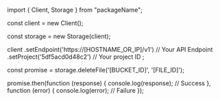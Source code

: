 import { Client, Storage } from "packageName";

const client = new Client();

const storage = new Storage(client);

client
    .setEndpoint('https://[HOSTNAME_OR_IP]/v1') // Your API Endpoint
    .setProject('5df5acd0d48c2') // Your project ID
;

const promise = storage.deleteFile('[BUCKET_ID]', '[FILE_ID]');

promise.then(function (response) {
    console.log(response); // Success
}, function (error) {
    console.log(error); // Failure
});